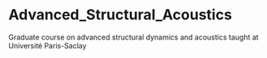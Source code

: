# Advanced_Structural_Acoustics
Graduate course on advanced structural dynamics and acoustics taught at Université Paris-Saclay
